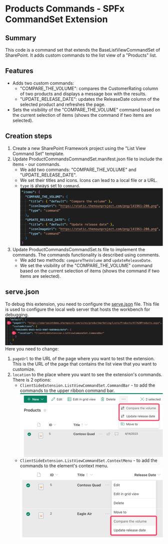 # Products Commands - SPFx CommandSet Extension

## Summary

This code is a command set that extends the BaseListViewCommandSet of SharePoint. It adds custom commands to the list view of a "Products" list.

## Features

- Adds two custom commands:
  - "COMPARE_THE_VOLUME": compares the CustomerRating column of two products and displays a message box with the results.
  - "UPDATE_RELEASE_DATE": updates the ReleaseDate column of the selected product and refreshes the page.
- Sets the visibility of the "COMPARE_THE_VOLUME" command based on the current selection of items (shows the command if two items are selected).

## Creation steps

1. Create a new SharePoint Framework project using the "List View Command Set" template.
2. Update ProductCommandsCommandSet.manifest.json file to include the items - our commands.
   - We add two commands: "COMPARE_THE_VOLUME" and "UPDATE_RELEASE_DATE".
   - We set their titles and icons. Icons can lead to a local file or a URL.
   - `type` is always set to `command`.
     ![Manifest file commands](./docs/Manifest.png)
3. Update ProductCommandsCommandSet.ts file to implement the commands. The commands functionality is described using comments.
   - We add two methods: `compareTheVolume` and `updateReleaseDate`.
   - We set the visibility of the "COMPARE_THE_VOLUME" command based on the current selection of items (shows the command if two items are selected).

## serve.json

To debug this extension, you need to configure the [serve.json](./config/serve.json) file. This file is used to configure the local web server that hosts the workbench for debugging.  
![serve.json](./docs/serve_json.png)
Here you need to change:

1. `pageUrl` to the URL of the page where you want to test the extension. This is the URL of the page that contains the list view that you want to customize.
2. `location` to the place where you want to see the extension's commands. There is 2 options:
   - `ClientSideExtension.ListViewCommandSet.CommandBar` - to add the commands to the upper ribbon command bar.
     ![CommandBar](./docs/ProductsCommandsResultRibbon.png)
   - `ClientSideExtension.ListViewCommandSet.ContextMenu` - to add the commands to the element's context menu.
     ![ContextMenu](./docs/ProductsCommandsResult.png)
